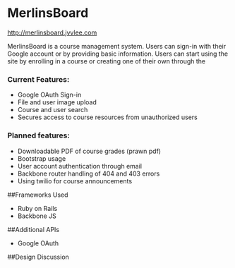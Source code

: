 # MerlinsBoard
http://merlinsboard.jvvlee.com

MerlinsBoard is a course management system. Users can sign-in with their Google account or by providing basic information. Users can start using the site by enrolling in a course or creating one of their own through the 

### Current Features:
* Google OAuth Sign-in
* File and user image upload
* Course and user search
* Secures access to course resources from unauthorized users

### Planned features:
* Downloadable PDF of course grades (prawn pdf)
* Bootstrap usage
* User account authentication through email
* Backbone router handling of 404 and 403 errors
* Using twilio for course announcements

##Frameworks Used
* Ruby on Rails
* Backbone JS

##Additional APIs
* Google OAuth

##Design Discussion

